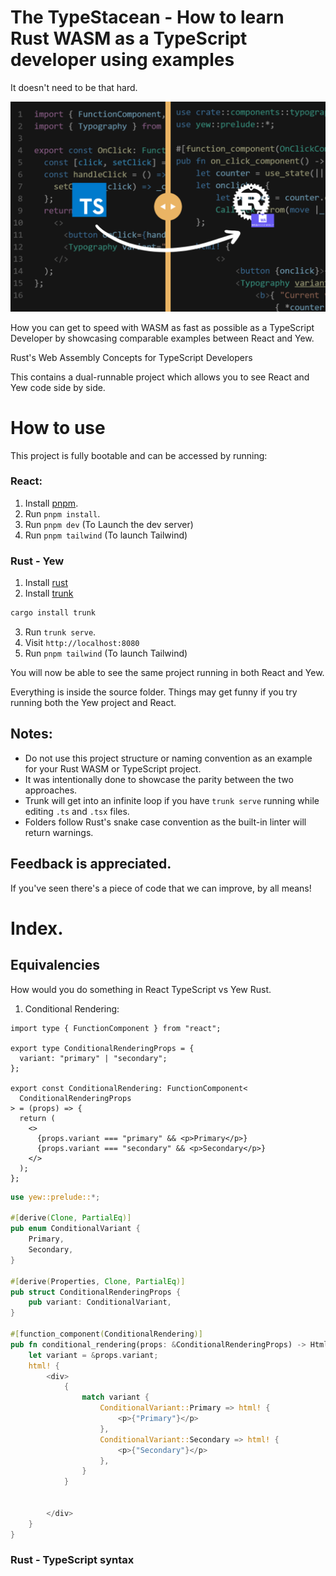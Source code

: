 # The TypeStacean -  How to learn Rust WASM as a TypeScript developer using examples
It doesn't need to be that hard.

<img src="./src/assets/typescript-to-rust-wasm.png" style="margin:0 auto;max-width:100%;"  >

How you can get to speed with WASM as fast as possible as a TypeScript Developer by showcasing comparable examples between React and Yew. 

Rust's Web Assembly Concepts for TypeScript Developers 

This contains a dual-runnable project which allows you to see React and Yew code side by side. 

# How to use
This project is fully bootable and can be accessed by running:
### React:
1. Install [pnpm](https://pnpm.io/installation). 
2. Run `pnpm install`.
3. Run `pnpm dev` (To Launch the dev server)
4. Run `pnpm tailwind` (To launch Tailwind)

### Rust - Yew
1. Install [rust](https://www.rust-lang.org/)
2. Install [trunk](https://trunkrs.dev/)
```sh
cargo install trunk
```
3. Run `trunk serve`.
4. Visit `http://localhost:8080`
5. Run `pnpm tailwind` (To launch Tailwind)

You will now be able to see the same project running in both React and Yew.

Everything is inside the source folder. Things may get funny if you try running both the Yew project and React. 

## Notes:
* Do not use this project structure or naming convention as an example for your Rust WASM or TypeScript project. 
* It was intentionally done to showcase the parity between the two approaches.
* Trunk will get into an infinite loop if you have `trunk serve` running while editing `.ts` and `.tsx` files.
* Folders follow Rust's snake case convention as the built-in linter will return warnings.

## Feedback is appreciated.
If you've seen there's a piece of code that we can improve, by all means!


# Index.

## Equivalencies
How would you do something in React TypeScript vs Yew Rust.

1. Conditional Rendering: 
```tsx
import type { FunctionComponent } from "react";

export type ConditionalRenderingProps = {
  variant: "primary" | "secondary";
};

export const ConditionalRendering: FunctionComponent<
  ConditionalRenderingProps
> = (props) => {
  return (
    <>
      {props.variant === "primary" && <p>Primary</p>}
      {props.variant === "secondary" && <p>Secondary</p>}
    </>
  );
};
```
```rust
use yew::prelude::*;

#[derive(Clone, PartialEq)]
pub enum ConditionalVariant {
    Primary,
    Secondary,
}

#[derive(Properties, Clone, PartialEq)]
pub struct ConditionalRenderingProps {
    pub variant: ConditionalVariant,
}

#[function_component(ConditionalRendering)]
pub fn conditional_rendering(props: &ConditionalRenderingProps) -> Html {
    let variant = &props.variant;
    html! {
        <div>
            {
                match variant {
                    ConditionalVariant::Primary => html! {
                        <p>{"Primary"}</p>
                    },
                    ConditionalVariant::Secondary => html! {
                        <p>{"Secondary"}</p>
                    },
                }
            }


        </div>
    }
}

```

### Rust - TypeScript syntax
```rust

```